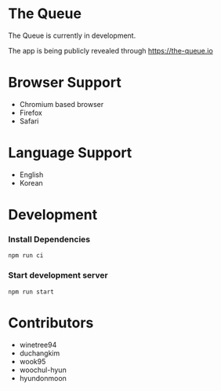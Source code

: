 # The Queue

The Queue is currently in development.

The app is being publicly revealed through https://the-queue.io

# Browser Support

- Chromium based browser
- Firefox
- Safari

# Language Support

- English
- Korean

# Development

### Install Dependencies

```
npm run ci
```

### Start development server

```
npm run start
```

# Contributors

- winetree94
- duchangkim
- wook95
- woochul-hyun
- hyundonmoon